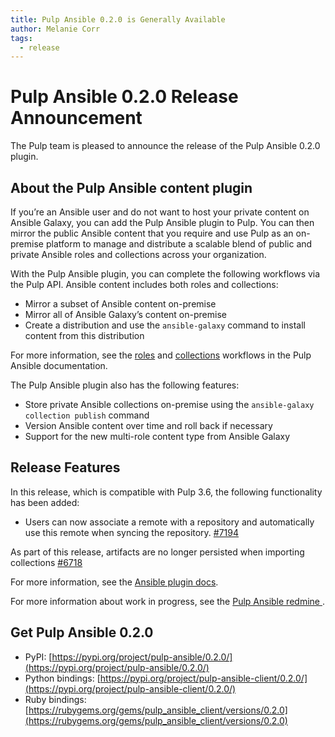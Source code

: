 ```yaml
---
title: Pulp Ansible 0.2.0 is Generally Available
author: Melanie Corr
tags:
  - release
---
```


# Pulp Ansible 0.2.0 Release Announcement

The Pulp team is pleased to announce the release of the Pulp Ansible 0.2.0 plugin.

## About the Pulp Ansible content plugin

If you’re an Ansible user and do not want to host your private content on Ansible Galaxy, you can add the Pulp Ansible plugin to Pulp. You can then mirror the public Ansible content that you require and use Pulp as an on-premise platform to manage and distribute a scalable blend of public and private Ansible roles and collections across your organization.

With the Pulp Ansible plugin, you can complete the following workflows via the Pulp API. Ansible content includes both roles and collections:

* Mirror a subset of Ansible content on-premise
* Mirror all of Ansible Galaxy’s content on-premise
* Create a distribution and use the `ansible-galaxy` command to install content from this distribution

For more information, see the [roles](https://pulp-ansible.readthedocs.io/en/latest/workflows/roles.html) and [collections](https://pulp-ansible.readthedocs.io/en/latest/workflows/collections.html) workflows in the Pulp Ansible documentation.

The Pulp Ansible plugin also has the following features:

* Store private Ansible collections on-premise using the `ansible-galaxy collection publish` command
* Version Ansible content over time and roll back if necessary
* Support for the new multi-role content type from Ansible Galaxy

## Release Features

In this release, which is compatible with Pulp 3.6, the following functionality has been added:

* Users can now associate a remote with a repository and automatically use this remote when syncing the repository. [#7194](https://pulp.plan.io/issues/7194)

As part of this release, artifacts are no longer persisted when importing collections [#6718](https://pulp.plan.io/issues/6718)

For more information, see the [Ansible plugin docs](https://pulp-ansible.readthedocs.io/en/latest/index.html).

For more information about work in progress, see the [Pulp Ansible redmine ](https://pulp.plan.io/projects/ansible_plugin/).

## Get Pulp Ansible 0.2.0

* PyPI: [https://pypi.org/project/pulp-ansible/0.2.0/](https://pypi.org/project/pulp-ansible/0.2.0/)
* Python bindings: [https://pypi.org/project/pulp-ansible-client/0.2.0/](https://pypi.org/project/pulp-ansible-client/0.2.0/)
* Ruby bindings: [https://rubygems.org/gems/pulp_ansible_client/versions/0.2.0](https://rubygems.org/gems/pulp_ansible_client/versions/0.2.0)
